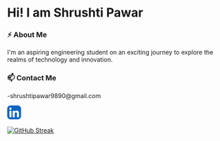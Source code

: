 <h1> Hi! I am Shrushti Pawar </h1>
<h3> ⚡ About Me </h3>
I'm an aspiring engineering student on an exciting journey to explore the realms of technology and innovation.
<h3>📫 Contact Me </h3>-shrushtipawar9890@gmail.com



<a href="www.linkedin.com/in/shrushtipawar/"><img width="32px" alt="Linkedin" title="LinkedIn" src="https://github.com/tandpfun/skill-icons/blob/main/icons/LinkedIn.svg"/>


<p align="center">
  
  
 [![GitHub Streak](https://streak-stats.demolab.com?user=Shrushti2305)](https://git.io/streak-stats)

<!-- [![Top Langs](https://github-readme-stats.vercel.app/api/top-langs/?username=Shrushti2305&layout=donut-vertical)](https://github.com/anuraghazra/github-readme-stats) -->

  
  
  </p>
